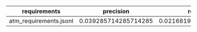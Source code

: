 | requirements | precision | recall | f1 | initial_violations | final_violations | iterations | iter_1 | iter_2 | iter_3 | iter_gt3 | prompts_per_iteration | prompt_success_rate | shacl_conforms_rate | runs | cq_pass_rate |
|---|---|---|---|---|---|---|---|---|---|---|---|---|---|---|---|
| atm_requirements.jsonl | 0.039285714285714285 | 0.021681997371879105 | 0.0279424216765453 | 0.0 | 0.0 | 0 | 0 | 0 | 0 | 1 | 0.0 | 0.0 | 0.0 | 1 | 0.0 |
